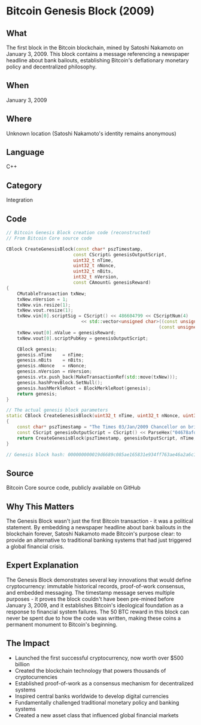 # Bitcoin Genesis Block (2009)

## What
The first block in the Bitcoin blockchain, mined by Satoshi Nakamoto on January 3, 2009. This block contains a message referencing a newspaper headline about bank bailouts, establishing Bitcoin's deflationary monetary policy and decentralized philosophy.

## When
January 3, 2009

## Where
Unknown location (Satoshi Nakamoto's identity remains anonymous)

## Language
C++

## Category
Integration

## Code
```cpp
// Bitcoin Genesis Block creation code (reconstructed)
// From Bitcoin Core source code

CBlock CreateGenesisBlock(const char* pszTimestamp, 
                         const CScript& genesisOutputScript, 
                         uint32_t nTime, 
                         uint32_t nNonce, 
                         uint32_t nBits, 
                         int32_t nVersion, 
                         const CAmount& genesisReward)
{
    CMutableTransaction txNew;
    txNew.nVersion = 1;
    txNew.vin.resize(1);
    txNew.vout.resize(1);
    txNew.vin[0].scriptSig = CScript() << 486604799 << CScriptNum(4) 
                            << std::vector<unsigned char>((const unsigned char*)pszTimestamp, 
                                                         (const unsigned char*)pszTimestamp + strlen(pszTimestamp));
    txNew.vout[0].nValue = genesisReward;
    txNew.vout[0].scriptPubKey = genesisOutputScript;

    CBlock genesis;
    genesis.nTime    = nTime;
    genesis.nBits    = nBits;
    genesis.nNonce   = nNonce;
    genesis.nVersion = nVersion;
    genesis.vtx.push_back(MakeTransactionRef(std::move(txNew)));
    genesis.hashPrevBlock.SetNull();
    genesis.hashMerkleRoot = BlockMerkleRoot(genesis);
    return genesis;
}

// The actual genesis block parameters
static CBlock CreateGenesisBlock(uint32_t nTime, uint32_t nNonce, uint32_t nBits, int32_t nVersion, const CAmount& genesisReward)
{
    const char* pszTimestamp = "The Times 03/Jan/2009 Chancellor on brink of second bailout for banks";
    const CScript genesisOutputScript = CScript() << ParseHex("04678afdb0fe5548271967f1a67130b7105cd6a828e03909a67962e0ea1f61deb649f6bc3f4cef38c4f35504e51ec112de5c384df7ba0b8d578a4c702b6bf11d5f") << OP_CHECKSIG;
    return CreateGenesisBlock(pszTimestamp, genesisOutputScript, nTime, nNonce, nBits, nVersion, genesisReward);
}

// Genesis block hash: 000000000019d6689c085ae165831e934ff763ae46a2a6c172b3f1b60a8ce26f
```

## Source
Bitcoin Core source code, publicly available on GitHub

## Why This Matters
The Genesis Block wasn't just the first Bitcoin transaction - it was a political statement. By embedding a newspaper headline about bank bailouts in the blockchain forever, Satoshi Nakamoto made Bitcoin's purpose clear: to provide an alternative to traditional banking systems that had just triggered a global financial crisis.

## Expert Explanation
The Genesis Block demonstrates several key innovations that would define cryptocurrency: immutable historical records, proof-of-work consensus, and embedded messaging. The timestamp message serves multiple purposes - it proves the block couldn't have been pre-mined before January 3, 2009, and it establishes Bitcoin's ideological foundation as a response to financial system failures. The 50 BTC reward in this block can never be spent due to how the code was written, making these coins a permanent monument to Bitcoin's beginning.

## The Impact
- Launched the first successful cryptocurrency, now worth over $500 billion
- Created the blockchain technology that powers thousands of cryptocurrencies
- Established proof-of-work as a consensus mechanism for decentralized systems
- Inspired central banks worldwide to develop digital currencies
- Fundamentally challenged traditional monetary policy and banking systems
- Created a new asset class that influenced global financial markets
